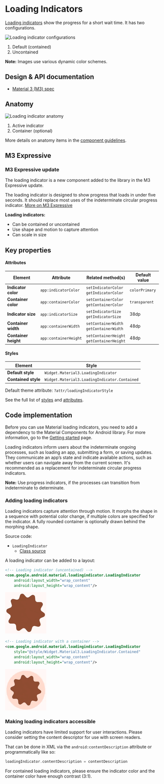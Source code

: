 <!--docs:
title: "Loading indicators"
layout: detail
section: components
excerpt: "Loading indicators express an unspecified wait time of a process."
iconId: loading_indicator
path: /catalog/loading-indicators/
-->

# Loading Indicators

[Loading indicators](https://m3.material.io/components/loading-indicator/overview)
show the progress for a short wait time. It has two configurations.

![Loading indicator configurations](assets/loadingindicator/loadingindicator-configurations.gif)

1.  Default (contained)
2.  Uncontained

**Note:** Images use various dynamic color schemes.

## Design & API documentation

*   [Material 3 (M3) spec](https://m3.material.io/components/loading-indicator/overview)

## Anatomy

![Loading indicator anatomy](assets/loadingindicator/anatomy.png)

1.  Active indicator
2.  Container (optional)

More details on anatomy items in the
[component guidelines](https://m3.material.io/components/loading-indicator/guidelines#a6bb9df2-568a-41d4-a4e9-08ac8f844a7d).

## M3 Expressive

### M3 Expressive update

The loading indicator is a new component added to the library in the M3
Expressive update.

The loading indicator is designed to show progress that loads in under five
seconds. It should replace most uses of the indeterminate circular progress
indicator.
[More on M3 Expressive](https://m3.material.io/blog/building-with-m3-expressive)

**Loading indicators:**

*   Can be contained or uncontained
*   Use shape and motion to capture attention
*   Can scale in size

## Key properties

#### Attributes

Element              | Attribute             | Related method(s)                             | Default value
-------------------- | --------------------- | --------------------------------------------- | -------------
**Indicator color**  | `app:indicatorColor`  | `setIndicatorColor`</br>`getIndicatorColor`   | `colorPrimary`
**Container color**  | `app:containerColor`  | `setContainerColor`</br>`getContainerColor`   | `transparent`
**Indicator size**   | `app:indicatorSize`   | `setIndicatorSize`</br>`getIndicatorSize`     | 38dp
**Container width**  | `app:containerWidth`  | `setContainerWidth`</br>`getContainerWidth`   | 48dp
**Container height** | `app:containerHeight` | `setContainerHeight`</br>`getContainerHeight` | 48dp

#### Styles

Element             | Style
------------------- | ---------------------------------------------
**Default style**   | `Widget.Material3.LoadingIndicator`
**Contained style** | `Widget.Material3.LoadingIndicator.Contained`

Default theme attribute: `?attr/loadingIndicatorStyle`

See the full list of
[styles](https://github.com/material-components/material-components-android/tree/master/lib/java/com/google/android/material/loadingindicator/res/values/styles.xml)
and
[attributes](https://github.com/material-components/material-components-android/tree/master/lib/java/com/google/android/material/loadingindicator/res/values/attrs.xml).

## Code implementation

Before you can use Material loading indicators, you need to add a dependency to
the Material Components for Android library. For more information, go to the
[Getting started](https://github.com/material-components/material-components-android/tree/master/docs/getting-started.md)
page.

Loading indicators inform users about the indeterminate ongoing processes, such
as loading an app, submitting a form, or saving updates. They communicate an
app’s state and indicate available actions, such as whether users can navigate
away from the current screen. It's recommended as a replacement for
indeterminate circular progress indicators.

**Note:** Use progress indicators, if the processes can transition from
indeterminate to determinate.

### Adding loading indicators

Loading indicators capture attention through motion. It morphs the shape in a
sequence with potential color change, if multiple colors are specified for the
indicator. A fully rounded container is optionally drawn behind the morphing
shape.

Source code:

*   `LoadingIndicator`
    *   [Class source](https://github.com/material-components/material-components-android/tree/master/lib/java/com/google/android/material/loadingindicator/LoadingIndicator.java)

A loading indicator can be added to a layout:

```xml
<!-- Loading indicator (uncontained) -->
<com.google.android.material.loadingindicator.LoadingIndicator
    android:layout_width="wrap_content"
    android:layout_height="wrap_content"/>
```

![Animation of uncontained loading indicator](assets/loadingindicator/loading-indicator.gif)

```xml
<!-- Loading indicator with a container -->
<com.google.android.material.loadingindicator.LoadingIndicator
    style="@style/Widget.Material3.LoadingIndicator.Contained"
    android:layout_width="wrap_content"
    android:layout_height="wrap_content"/>
```

![Animation of contained loading indicator](assets/loadingindicator/loading-indicator-contained.gif)

### Making loading indicators accessible

Loading indicators have limited support for user interactions. Please
consider setting the content descriptor for use with screen readers.

That can be done in XML via the `android:contentDescription` attribute or
programmatically like so:

```kt
loadingIndicator.contentDescription = contentDescription
```

For contained loading indicators, please ensure the indicator color and the
container color have enough contrast (3:1).
